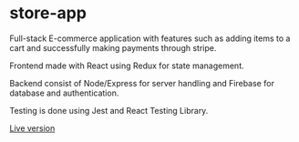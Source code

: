 # store-app

Full-stack E-commerce application with features such as adding items to a cart and successfully making payments through stripe.

Frontend made with React using Redux for state management.

Backend consist of Node/Express for server handling and Firebase for database and authentication.

Testing is done using Jest and React Testing Library.

[Live version](https://four-seasons.herokuapp.com/)
